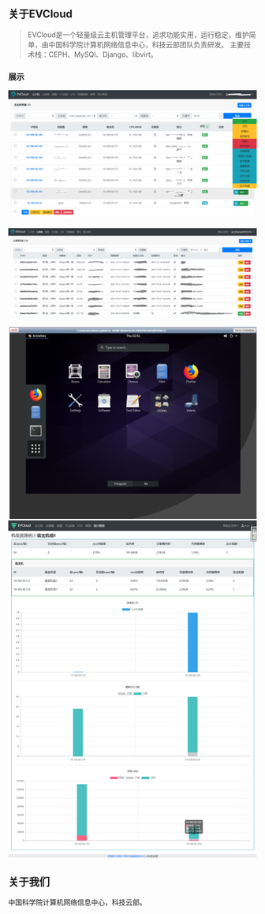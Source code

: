 ## 关于EVCloud

> EVCloud是一个轻量级云主机管理平台，追求功能实用，运行稳定，维护简单，由中国科学院计算机网络信息中心，科技云部团队负责研发。
主要技术栈：CEPH、MySQl、Django、libvirt。

### 展示
![image](images/vm-list.png "Vm List")

![image](images/vdisk.png "VDick")

![image](images/vm-vnc.png "Vm VNC")
![image](images/reports.png "reports")




## 关于我们
中国科学院计算机网络信息中心，科技云部。
